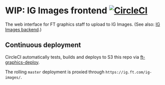 # WIP: IG Images frontend [![CircleCI](https://circleci.com/gh/Financial-Times/ig-images-frontend.svg?style=svg)](https://circleci.com/gh/Financial-Times/ig-images-frontend)

The web interface for FT graphics staff to upload to IG Images. (See also: [IG Images backend](https://github.com/ft-interactive/ig-images-backend).)

## Continuous deployment

CircleCI automatically tests, builds and deploys to S3 this repo via [ft-graphics-deploy](https://github.com/ft-interactive/ft-graphics-deploy).

The rolling `master` deployment is proxied through `https://ig.ft.com/ig-images/`.
